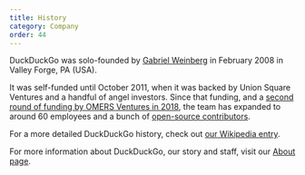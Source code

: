 ```yaml
---
title: History
category: Company
order: 44
---
```

<p>DuckDuckGo was solo-founded by <a href="http://ye.gg/">Gabriel Weinberg</a> in February 2008 in Valley Forge, PA (USA).</p>

<p>It was self-funded until October 2011, when it was backed by Union Square Ventures and a handful of angel investors. Since that funding, and a <a href="https://spreadprivacy.com/duckduckgo-partners-with-omers-ventures-to-expand-canadian-presence-and-global-impact/">second round of funding by OMERS Ventures in 2018</a>, the team has expanded to around 60 employees and a bunch of <a href="https://duck.co/help/open-source/opensource-overview">open-source contributors</a>.</p>

<p>For a more detailed DuckDuckGo history, check out <a href="https://en.wikipedia.org/wiki/DuckDuckGo#History">our Wikipedia entry</a>.</p>

<p>For more information about DuckDuckGo, our story and staff, visit our <a href="https://duckduckgo.com/about">About page</a>.</p>